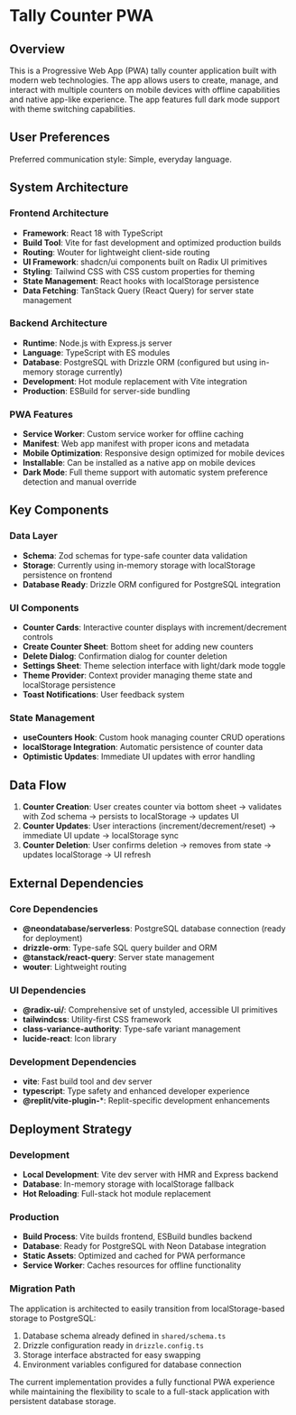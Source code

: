 # Tally Counter PWA

## Overview

This is a Progressive Web App (PWA) tally counter application built with modern web technologies. The app allows users to create, manage, and interact with multiple counters on mobile devices with offline capabilities and native app-like experience. The app features full dark mode support with theme switching capabilities.

## User Preferences

Preferred communication style: Simple, everyday language.

## System Architecture

### Frontend Architecture
- **Framework**: React 18 with TypeScript
- **Build Tool**: Vite for fast development and optimized production builds
- **Routing**: Wouter for lightweight client-side routing
- **UI Framework**: shadcn/ui components built on Radix UI primitives
- **Styling**: Tailwind CSS with CSS custom properties for theming
- **State Management**: React hooks with localStorage persistence
- **Data Fetching**: TanStack Query (React Query) for server state management

### Backend Architecture
- **Runtime**: Node.js with Express.js server
- **Language**: TypeScript with ES modules
- **Database**: PostgreSQL with Drizzle ORM (configured but using in-memory storage currently)
- **Development**: Hot module replacement with Vite integration
- **Production**: ESBuild for server-side bundling

### PWA Features
- **Service Worker**: Custom service worker for offline caching
- **Manifest**: Web app manifest with proper icons and metadata
- **Mobile Optimization**: Responsive design optimized for mobile devices
- **Installable**: Can be installed as a native app on mobile devices
- **Dark Mode**: Full theme support with automatic system preference detection and manual override

## Key Components

### Data Layer
- **Schema**: Zod schemas for type-safe counter data validation
- **Storage**: Currently using in-memory storage with localStorage persistence on frontend
- **Database Ready**: Drizzle ORM configured for PostgreSQL integration

### UI Components
- **Counter Cards**: Interactive counter displays with increment/decrement controls
- **Create Counter Sheet**: Bottom sheet for adding new counters
- **Delete Dialog**: Confirmation dialog for counter deletion
- **Settings Sheet**: Theme selection interface with light/dark mode toggle
- **Theme Provider**: Context provider managing theme state and localStorage persistence
- **Toast Notifications**: User feedback system

### State Management
- **useCounters Hook**: Custom hook managing counter CRUD operations
- **localStorage Integration**: Automatic persistence of counter data
- **Optimistic Updates**: Immediate UI updates with error handling

## Data Flow

1. **Counter Creation**: User creates counter via bottom sheet → validates with Zod schema → persists to localStorage → updates UI
2. **Counter Updates**: User interactions (increment/decrement/reset) → immediate UI update → localStorage sync
3. **Counter Deletion**: User confirms deletion → removes from state → updates localStorage → UI refresh

## External Dependencies

### Core Dependencies
- **@neondatabase/serverless**: PostgreSQL database connection (ready for deployment)
- **drizzle-orm**: Type-safe SQL query builder and ORM
- **@tanstack/react-query**: Server state management
- **wouter**: Lightweight routing

### UI Dependencies
- **@radix-ui/**: Comprehensive set of unstyled, accessible UI primitives
- **tailwindcss**: Utility-first CSS framework
- **class-variance-authority**: Type-safe variant management
- **lucide-react**: Icon library

### Development Dependencies
- **vite**: Fast build tool and dev server
- **typescript**: Type safety and enhanced developer experience
- **@replit/vite-plugin-***: Replit-specific development enhancements

## Deployment Strategy

### Development
- **Local Development**: Vite dev server with HMR and Express backend
- **Database**: In-memory storage with localStorage fallback
- **Hot Reloading**: Full-stack hot module replacement

### Production
- **Build Process**: Vite builds frontend, ESBuild bundles backend
- **Database**: Ready for PostgreSQL with Neon Database integration
- **Static Assets**: Optimized and cached for PWA performance
- **Service Worker**: Caches resources for offline functionality

### Migration Path
The application is architected to easily transition from localStorage-based storage to PostgreSQL:
1. Database schema already defined in `shared/schema.ts`
2. Drizzle configuration ready in `drizzle.config.ts`
3. Storage interface abstracted for easy swapping
4. Environment variables configured for database connection

The current implementation provides a fully functional PWA experience while maintaining the flexibility to scale to a full-stack application with persistent database storage.